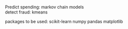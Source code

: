 Predict spending: markov chain models <br>
detect fraud: kmeans

packages to be used:
scikit-learn
numpy
pandas
matplotlib
